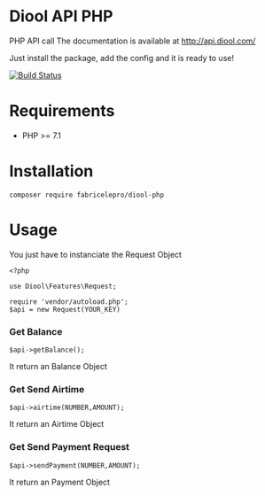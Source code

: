 Diool API PHP
=============

PHP API call
The documentation is available at http://api.diool.com/

Just install the package, add the config and it is ready to use!

[![Build Status](https://travis-ci.org/fabricelepro/diool-php.svg?branch=master)](https://travis-ci.org/fabricelepro/diool-php)


Requirements
============

* PHP >= 7.1

Installation
============

    composer require fabricelepro/diool-php

Usage
=====

You just have to instanciate the Request Object

    <?php

    use Diool\Features\Request;

    require 'vendor/autoload.php';
    $api = new Request(YOUR_KEY)

### Get Balance

    $api->getBalance();

It return an Balance Object

### Get Send Airtime

    $api->airtime(NUMBER,AMOUNT);

It return an Airtime Object

### Get Send Payment Request

    $api->sendPayment(NUMBER,AMOUNT);

It return an Payment Object
